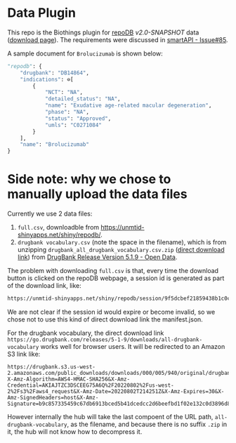 # Data Plugin

This repo is the Biothings plugin for [repoDB](https://unmtid-shinyapps.net/shiny/repodb/) _v2.0-SNAPSHOT_ data ([download page](https://unmtid-shinyapps.net/shiny/repodb/)). The requirements were discussed in [smartAPI - Issue#85](https://github.com/SmartAPI/smartAPI/issues/85).

A sample document for `Brolucizumab` is shown below:

```python
"repodb": {
    "drugbank": "DB14864",
    "indications": ⊖[
        {
            "NCT": "NA",
            "detailed_status": "NA",
            "name": "Exudative age-related macular degeneration",
            "phase": "NA",
            "status": "Approved",
            "umls": "C0271084"
        }
    ],
    "name": "Brolucizumab"
}
```

# Side note: why we chose to manually upload the data files

Currently we use 2 data files:

1. `full.csv`, downloadble from https://unmtid-shinyapps.net/shiny/repodb/. 
2. `drugbank vocabulary.csv` (note the space in the filename), which is from unzipping `drugbank_all_drugbank_vocabulary.csv.zip` ([direct download link](https://go.drugbank.com/releases/5-1-9/downloads/all-drugbank-vocabulary)) from [DrugBank Release Version 5.1.9 - Open Data](https://go.drugbank.com/releases/5-1-9#open-data).

The problem with downloading `full.csv` is that, every time the download button is clicked on the repoDB webpage, a session id is generated as part of the download link, like: 

```txt
https://unmtid-shinyapps.net/shiny/repodb/session/9f5dcbef21859438b1c0cea784bde839/download/downloadFull?w=
```

We are not clear if the session id would expire or become invalid, so we chose not to use this kind of direct download link the manifest.json.

For the drugbank vocabulary, the direct download link `https://go.drugbank.com/releases/5-1-9/downloads/all-drugbank-vocabulary` works well for browser users. It will be redirected to an Amazon S3 link like: 

```
https://drugbank.s3.us-west-2.amazonaws.com/public_downloads/downloads/000/005/940/original/drugbank_all_drugbank_vocabulary.csv.zip?X-Amz-Algorithm=AWS4-HMAC-SHA256&X-Amz-Credential=AKIAJTZC3DSCEEG75A6Q%2F20220802%2Fus-west-2%2Fs3%2Faws4_request&X-Amz-Date=20220802T214251Z&X-Amz-Expires=30&X-Amz-SignedHeaders=host&X-Amz-Signature=b9c857335459c67db6913bced5b41dcedcc2d6beefbd1f02e132c0d3896d87ae
```

However internally the hub will take the last compoent of the URL path, `all-drugbank-vocabulary`, as the filename, and because there is no suffix `.zip` in it, the hub will not know how to decompress it.
